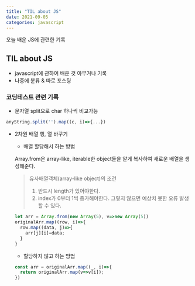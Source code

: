 ```yaml
---
title: "TIL about JS"
date: 2021-09-05
categories: javascript
---
```


오늘 배운 JS에 관련한 기록

## TIL about JS

- javascript에 관하여 배운 것 아무거나 기록
- 나중에 분류 & 따로 포스팅

### 코딩테스트 관련 기록
- 문자열 split으로 char 하나씩 비교가능
```javascript
anyString.split('').map((c, i)=>{...}) 
```

- 2차원 배열 행, 열 바꾸기
  - 배열 할당해서 하는 방법
  
  Array.from은 array-like, iterable한 object들을 얕게 복사하여 새로운 배열을 생성해준다.
  > 유사배열객체(array-like object)의 조건
  > 1. 반드시 length가 있어야한다.
  > 2. index가 0부터 1씩 증가해야한다. 그렇지 않으면 예상치 못한 오류 발생할 수 있다.
  
  ```javascript
  let arr = Array.from(new Array(5), v=>new Array(5))
  originalArr.map((row, i)=>{
    row.map((data, j)=>{
      arr[j][i]=data;
    }
  }
  ```
  - 할당하지 않고 하는 방법
  ```javascript
  const arr = originalArr.map((_, i)=>{
    return originalArr.map(v=>v[i]);
  })
